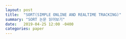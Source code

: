 ```yaml
---
layout: post
title:  "SORT(SIMPLE ONLINE AND REALTIME TRACKING)"
summary: "SORT 논문 읽어보기"
date:   2019-04-25 12:00 -0400
categories: paper
---
```

